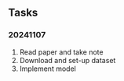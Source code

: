 ## Tasks

### 20241107
1. Read paper and take note
2. Download and set-up dataset
3. Implement model